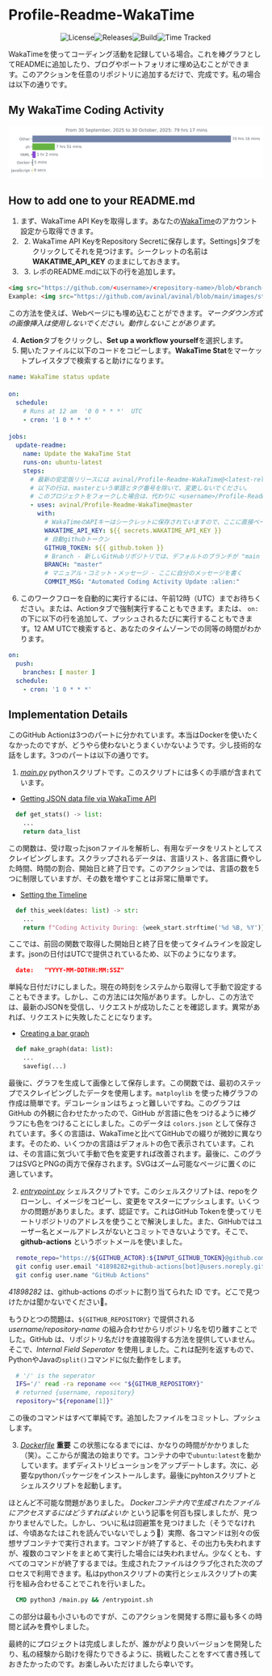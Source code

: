 # Profile-Readme-WakaTime
<p align=center><img src="https://img.shields.io/github/license/avinal/Profile-Readme-WakaTime" alt="License"><img src="https://img.shields.io/github/v/release/avinal/Profile-Readme-WakaTime" alt="Releases"><img src="https://github.com/avinal/avinal/workflows/Build%20Graph/badge.svg" alt="Build"><img src="https://wakatime.com/badge/github/avinal/Profile-Readme-WakaTime.svg" alt="Time Tracked"></p>

WakaTimeを使ってコーディング活動を記録している場合。これを棒グラフとしてREADMEに追加したり、ブログやポートフォリオに埋め込むことができます。このアクションを任意のリポジトリに追加するだけで、完成です。私の場合は以下の通りです。

## My WakaTime Coding Activity
<img src="https://github.com/avinal/avinal/blob/main/images/stat.svg" alt="Avinal WakaTime Activity"/>

## How to add one to your README.md
1. まず、WakaTime API Keyを取得します。あなたの[WakaTime](https://wakatime.com)のアカウント設定から取得できます。
2. 2. WakaTime API KeyをRepository Secretに保存します。Settings]タブをクリックしてそれを見つけます。シークレットの名前は **WAKATIME_API_KEY** のままにしておきます。
3. 3. レポのREADME.mdに以下の行を追加します。
  ```html
  <img src="https://github.com/<username>/<repository-name>/blob/<branch-name>/images/stat.svg" alt="Alternative Text"/>
  Example: <img src="https://github.com/avinal/avinal/blob/main/images/stat.svg" alt="Avinal WakaTime Activity"/>
  ```
  この方法を使えば、Webページにも埋め込むことができます。*マークダウン方式の画像挿入は使用しないでください。動作しないことがあります。*
  
4. **Action**タブをクリックし、**Set up a workflow yourself**を選択します。
5. 開いたファイルに以下のコードをコピーします。**WakaTime Stat**をマーケットプレイスタブで検索すると助けになります。
```yml
name: WakaTime status update 

on:
  schedule:
    # Runs at 12 am  '0 0 * * *'  UTC
    - cron: '1 0 * * *'

jobs:
  update-readme:
    name: Update the WakaTime Stat
    runs-on: ubuntu-latest
    steps:
      # 最新の安定版リリースには avinal/Profile-Readme-WakaTime@<latest-release-tag> を使用してください。
      # 以下の行は、masterという単語とタグ番号を除いて、変更しないでください。
      # このプロジェクトをフォークした場合は、代わりに <username>/Profile-Readme-WakaTime@master を使うことができます。
      - uses: avinal/Profile-Readme-WakaTime@master
        with:
          # WakaTimeのAPIキーはシークレットに保存されていますので、ここに直接ペーストしないでください。
          WAKATIME_API_KEY: ${{ secrets.WAKATIME_API_KEY }}
          # 自動githubトークン
          GITHUB_TOKEN: ${{ github.token }}
          # Branch - 新しいGitHubリポジトリでは、デフォルトのブランチが "main "になっているので、その場合はmainに変更します。
          BRANCH: "master"
          # マニュアル・コミット・メッセージ - ここに自分のメッセージを書く
          COMMIT_MSG: "Automated Coding Activity Update :alien:"

```
6. このワークフローを自動的に実行するには、午前12時（UTC）までお待ちください。または、Actionタブで強制実行することもできます。または、 `on:` の下に以下の行を追加して、プッシュされるたびに実行することもできます。12 AM UTCで検索すると、あなたのタイムゾーンでの同等の時間がわかります。
```yml
on:
  push:
    branches: [ master ]
  schedule:
    - cron: '1 0 * * *' 
```

## Implementation Details
このGitHub Actionは3つのパートに分かれています。本当はDockerを使いたくなかったのですが、どうやら使わないとうまくいかないようです。少し技術的な話をします。3つのパートは以下の通りです。

1. *[main.py](https://github.com/avinal/Profile-Readme-WakaTime/blob/master/main.py)* pythonスクリプトです。このスクリプトには多くの手順が含まれています。
  * [Getting JSON data file via WakaTime API](https://github.com/avinal/Profile-Readme-WakaTime/blob/master/main.py#L52) 
  ```python
    def get_stats() -> list:
      ...
      return data_list
  ```
  この関数は、受け取ったjsonファイルを解析し、有用なデータをリストとしてスクレイピングします。スクラップされるデータは、言語リスト、各言語に費やした時間、時間の割合、開始日と終了日です。このアクションでは、言語の数を5つに制限していますが、その数を増やすことは非常に簡単です。
  * [Setting the Timeline](https://github.com/avinal/Profile-Readme-WakaTime/blob/master/main.py#L13)
  ```python
    def this_week(dates: list) -> str:
      ...
      return f"Coding Activity During: {week_start.strftime('%d %B, %Y')} to {week_end.strftime('%d %B, %Y')}"
  ```
  ここでは、前回の関数で取得した開始日と終了日を使ってタイムラインを設定します。jsonの日付はUTCで提供されているため、以下のようになります。
  ```json
    date:	"YYYY-MM-DDTHH:MM:SSZ"
  ```
  単純な日付だけにしました。現在の時刻をシステムから取得して手動で設定することもできます。しかし、この方法には欠陥があります。しかし、この方法では、最新のJSONを受信し、リクエストが成功したことを確認します。異常があれば、リクエストに失敗したことになります。
  * [Creating a bar graph](https://github.com/avinal/Profile-Readme-WakaTime/blob/master/main.py#L21)
  ```python
    def make_graph(data: list):
      ...
      savefig(...)
  ```
  最後に、グラフを生成して画像として保存します。この関数では、最初のステップでスクレイピングしたデータを使用します。`matploylib` を使った棒グラフの作成は簡単です。デコレーションはちょっと難しいですね。このグラフは GitHub の外観に合わせたかったので、GitHub が言語に色をつけるように棒グラフにも色をつけることにしました。このデータは `colors.json` として保存されています。多くの言語は、WakaTimeと比べてGitHubでの綴りが微妙に異なります。そのため、いくつかの言語はデフォルトの色で表示されています。これは、その言語に気づいて手動で色を変更すれば改善されます。最後に、このグラフはSVGとPNGの両方で保存されます。SVGはズーム可能なページに置くのに適しています。
  
2. *[entrypoint.py](https://github.com/avinal/Profile-Readme-WakaTime/blob/master/entrypoint.sh)* シェルスクリプトです。このシェルスクリプトは、repoをクローンし、イメージをコピーし、変更をマスターにプッシュします。いくつかの問題がありました。まず、認証です。これはGitHub Tokenを使ってリモートリポジトリのアドレスを使うことで解決しました。また、GitHubではユーザー名とメールアドレスがないとコミットできないようです。そこで、**github-actions** というボットメールを使いました。
```bash
  remote_repo="https://${GITHUB_ACTOR}:${INPUT_GITHUB_TOKEN}@github.com/${GITHUB_REPOSITORY}.git"
  git config user.email "41898282+github-actions[bot]@users.noreply.github.com"
  git config user.name "GitHub Actions"
```
*41898282* は、github-actions のボットに割り当てられた ID です。どこで見つけたかは聞かないでください🙂。

もうひとつの問題は、`${GITHUB_REPOSITORY}` で提供される *username/repository-name* の組み合わせからリポジトリ名を切り離すことでした。GitHub は、リポジトリ名だけを直接取得する方法を提供していません。そこで、*Internal Field Seperator* を使用しました。これは配列を返すもので、PythonやJavaの`split()`コマンドに似た動作をします。
```bash
  # '/' is the seperator
  IFS='/' read -ra reponame <<< "${GITHUB_REPOSITORY}"
  # returned {username, repository}
  repository="${reponame[1]}"
```
この後のコマンドはすべて単純です。追加したファイルをコミットし、プッシュします。

3. *[Dockerfile](https://github.com/avinal/Profile-Readme-WakaTime/blob/master/Dockerfile)* **重要** この状態になるまでには、かなりの時間がかかりました（笑）。ここからが魔法の始まりです。コンテナの中で`ubuntu:latest`を動かしています。まずディストリビューションをアップデートします。次に、必要なpythonパッケージをインストールします。最後にpyhtonスクリプトとシェルスクリプトを起動します。

ほとんど不可能な問題がありました。 *Dockerコンテナ内で生成されたファイルにアクセスするにはどうすればよいか* という記事を何百も探しましたが、見つかりませんでした。しかし、ついに私は回避策を見つけました（そうでなければ、今頃あなたはこれを読んでいないでしょう🤣）実際、各コマンドは別々の仮想サブコンテナで実行されます。コマンドが終了すると、その出力も失われますが、複数のコマンドをまとめて実行した場合には失われません。少なくとも、すべてのコマンドが終了するまでは。生成されたファイルはクラブ化された次のプロセスで利用できます。私はpythonスクリプトの実行とシェルスクリプトの実行を組み合わせることでこれを行いました。
```dockerfile
  CMD python3 /main.py && /entrypoint.sh
```
この部分は最も小さいものですが、このアクションを開発する際に最も多くの時間と試みを費やしました。

最終的にプロジェクトは完成しましたが、誰かがより良いバージョンを開発したり、私の経験から助けを得たりできるように、挑戦したことをすべて書き残しておきたかったのです。お楽しみいただけましたら幸いです。